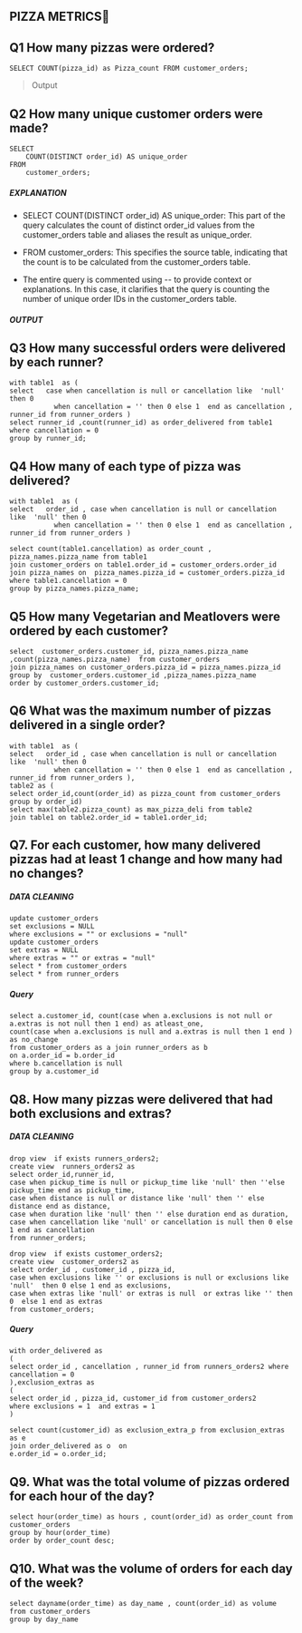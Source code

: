 ## PIZZA METRICS🍕

## Q1  How many pizzas were ordered?
```
SELECT COUNT(pizza_id) as Pizza_count FROM customer_orders;
```
> Output

## Q2 How many unique customer orders were made?
```
SELECT 
    COUNT(DISTINCT order_id) AS unique_order
FROM 
    customer_orders;

```
##### EXPLANATION
- SELECT COUNT(DISTINCT order_id) AS unique_order: This part of the query calculates the count of distinct order_id values from the customer_orders table and aliases the result as unique_order.

- FROM customer_orders: This specifies the source table, indicating that the count is to be calculated from the customer_orders table.

- The entire query is commented using -- to provide context or explanations. In this case, it clarifies that the query is counting the number of unique order IDs in the customer_orders table.

##### OUTPUT

## Q3 How many successful orders were delivered by each runner?
```
with table1  as (
select   case when cancellation is null or cancellation like  'null' then 0 
		   when cancellation = '' then 0 else 1  end as cancellation , 
runner_id from runner_orders )
select runner_id ,count(runner_id) as order_delivered from table1 where cancellation = 0
group by runner_id;
```

## Q4 How many of each type of pizza was delivered?
```
with table1  as (
select   order_id , case when cancellation is null or cancellation like  'null' then 0 
		   when cancellation = '' then 0 else 1  end as cancellation , 
runner_id from runner_orders )

select count(table1.cancellation) as order_count , pizza_names.pizza_name from table1 
join customer_orders on table1.order_id = customer_orders.order_id
join pizza_names on  pizza_names.pizza_id = customer_orders.pizza_id 
where table1.cancellation = 0
group by pizza_names.pizza_name;
```
## Q5 How many Vegetarian and Meatlovers were ordered by each customer?
```
select  customer_orders.customer_id, pizza_names.pizza_name ,count(pizza_names.pizza_name)  from customer_orders
join pizza_names on customer_orders.pizza_id = pizza_names.pizza_id
group by  customer_orders.customer_id ,pizza_names.pizza_name 
order by customer_orders.customer_id;
```
## Q6 What was the maximum number of pizzas delivered in a single order?
```
with table1  as (
select   order_id , case when cancellation is null or cancellation like  'null' then 0 
		   when cancellation = '' then 0 else 1  end as cancellation , 
runner_id from runner_orders ),
table2 as (
select order_id,count(order_id) as pizza_count from customer_orders
group by order_id)
select max(table2.pizza_count) as max_pizza_deli from table2 
join table1 on table2.order_id = table1.order_id;
```
## Q7. For each customer, how many delivered pizzas had at least 1 change and how many had no changes?
##### DATA CLEANING
```
update customer_orders
set exclusions = NULL
where exclusions = "" or exclusions = "null"
update customer_orders
set extras = NULL
where extras = "" or extras = "null"
select * from customer_orders
select * from runner_orders
```
##### Query
```
select a.customer_id, count(case when a.exclusions is not null or a.extras is not null then 1 end) as atleast_one,
count(case when a.exclusions is null and a.extras is null then 1 end ) as no_change 
from customer_orders as a join runner_orders as b
on a.order_id = b.order_id
where b.cancellation is null
group by a.customer_id

```
## Q8. How many pizzas were delivered that had both exclusions and extras?
##### DATA CLEANING
```
drop view  if exists runners_orders2;
create view  runners_orders2 as 
select order_id,runner_id,
case when pickup_time is null or pickup_time like 'null' then ''else pickup_time end as pickup_time,
case when distance is null or distance like 'null' then '' else distance end as distance,
case when duration like 'null' then '' else duration end as duration,
case when cancellation like 'null' or cancellation is null then 0 else 1 end as cancellation
from runner_orders;

drop view  if exists customer_orders2;
create view  customer_orders2 as 
select order_id , customer_id , pizza_id, 
case when exclusions like '' or exclusions is null or exclusions like 'null'  then 0 else 1 end as exclusions,
case when extras like 'null' or extras is null  or extras like '' then 0  else 1 end as extras 
from customer_orders;
```
##### Query
```
with order_delivered as 
(
select order_id , cancellation , runner_id from runners_orders2 where cancellation = 0  
),exclusion_extras as 
(
select order_id , pizza_id, customer_id from customer_orders2
where exclusions = 1  and extras = 1 
)

select count(customer_id) as exclusion_extra_p from exclusion_extras as e
join order_delivered as o  on
e.order_id = o.order_id;
```
## Q9. What was the total volume of pizzas ordered for each hour of the day?
```
select hour(order_time) as hours , count(order_id) as order_count from customer_orders
group by hour(order_time)
order by order_count desc;
```

## Q10. What was the volume of orders for each day of the week?
```
select dayname(order_time) as day_name , count(order_id) as volume  from customer_orders 
group by day_name
```
